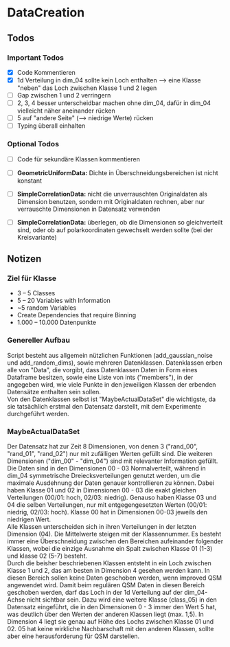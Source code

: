 # DataCreation

## Todos

### Important Todos
* [x] Code Kommentieren
* [x] 1d Verteilung in dim_04 sollte kein Loch enthalten --> eine Klasse "neben" das Loch
zwischen Klasse 1 und 2 legen
* [ ] Gap zwischen 1 und 2 verringern
* [ ] 2, 3, 4 besser unterscheidbar machen ohne dim_04, dafür in dim_04 vielleicht näher aneinander
rücken
* [ ] 5 auf "andere Seite" (--> niedrige Werte) rücken
* [ ] Typing überall einhalten

### Optional Todos
* [ ] Code für sekundäre Klassen kommentieren
* [ ] **GeometricUniformData:** Dichte in Überschneidungsbereichen ist nicht konstant
* [ ] **SimpleCorrelationData:** nicht die unverrauschten Originaldaten als Dimension benutzen,
    sondern mit Originaldaten rechnen, aber nur verrauschte Dimensionen in Datensatz verwenden
* [ ] **SimpleCorrelationData:** überlegen, ob die Dimensionen so gleichverteilt sind, oder ob auf polarkoordinaten
gewechselt werden sollte (bei der Kreisvariante)


## Notizen

### Ziel für Klasse
* 3 – 5 Classes
* 5 – 20 Variables with Information
* ~5 random Variables
* Create Dependencies that require Binning
* 1.000 – 10.000 Datenpunkte

### Genereller Aufbau
Script besteht aus allgemein nützlichen Funktionen (add_gaussian_noise und add_random_dims),
sowie mehreren Datenklassen. Datenklassen erben alle von "Data", die vorgibt, dass
Datenklassen Daten in Form eines Dataframe besitzen, sowie eine Liste von ints
("members"), in der angegeben wird, wie viele Punkte in den jeweiligen Klassen
der erbenden Datensätze enthalten sein sollen.\
Von den Datenklassen selbst ist "MaybeActualDataSet" die wichtigste, da sie
tatsächlich erstmal den Datensatz darstellt, mit dem Experimente durchgeführt werden.

### MaybeActualDataSet
Der Datensatz hat zur Zeit 8 Dimensionen, von denen 3 ("rand_00", "rand_01", "rand_02")
nur mit zufälligen Werten gefüllt sind. Die weiteren Dimensionen ("dim_00" - "dim_04")
sind mit relevanter Information gefüllt. Die Daten sind in den Dimensionen 00 - 03
Normalverteilt, während in dim_04 symmetrische Dreiecksverteilungen genutzt werden,
um die maximale Ausdehnung der Daten genauer kontrollieren zu können. Dabei haben
Klasse 01 und 02 in Dimensionen 00 - 03 die exakt gleichen Verteilungen (00/01: hoch,
02/03: niedrig). Genauso haben Klasse 03 und 04 die selben Verteilungen, nur 
mit entgegengesetzten Werten (00/01: niedrig, 02/03: hoch). Klasse 00 hat in
Dimensionen 00-03 jeweils den niedrigen Wert.\
Alle Klassen unterscheiden sich in ihren Verteilungen in der letzten Dimension
(04). Die Mittelwerte steigen mit der Klassennummer. Es besteht immer eine Überschneidung
zwischen den Bereichen aufeinander folgender Klassen, wobei die einzige Ausnahme ein Spalt
zwischen Klasse 01 (1-3) und klasse 02 (5-7) besteht.\
Durch die beisher beschriebenen Klassen entsteht in ein Loch zwischen Klasse 1 und 2, das 
am besten in Dimension 4 gesehen werden kann. In diesen Bereich sollen keine Daten geschoben
werden, wenn improved QSM angewendet wird. Damit beim regulären QSM Daten in diesen Bereich
geschoben werden, darf das Loch in der 1d Verteilung auf der dim_04-Achse nicht sichtbar sein.
Dazu wird eine weitere Klasse (class_05) in den Datensatz eingeführt, die in den Dimensionen
0 - 3 immer den Wert 5 hat, was deutlich über den Werten der anderen Klassen liegt (max. 1,5).
In Dimension 4 liegt sie genau auf Höhe des Lochs zwischen Klasse 01 und 02. 05 hat keine
wirkliche Nachbarschaft mit den anderen Klassen, sollte aber eine herausforderung für QSM
darstellen.